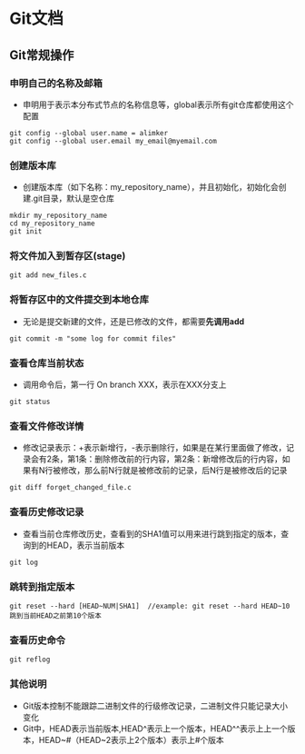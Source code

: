 # Git文档
## Git常规操作
### 申明自己的名称及邮箱
- 申明用于表示本分布式节点的名称信息等，global表示所有git仓库都使用这个配置
``` shell
git config --global user.name = alimker  
git config --global user.email my_email@myemail.com
```

### 创建版本库
- 创建版本库（如下名称：my_repository_name），并且初始化，初始化会创建.git目录，默认是空仓库
``` shell
mkdir my_repository_name
cd my_repository_name
git init
```

### 将文件加入到暂存区(stage)
``` shell
git add new_files.c
```

### 将暂存区中的文件提交到**本地仓库**
- 无论是提交新建的文件，还是已修改的文件，都需要**先调用add**
``` shell
git commit -m "some log for commit files"
```

### 查看仓库当前状态
- 调用命令后，第一行 On branch XXX，表示在XXX分支上
``` shell
git status
```

### 查看文件修改详情
- 修改记录表示：+表示新增行，-表示删除行，如果是在某行里面做了修改，记录会有2条，第1条：删除修改前的行内容，第2条：新增修改后的行内容，如果有N行被修改，那么前N行就是被修改前的记录，后N行是被修改后的记录
``` shell
git diff forget_changed_file.c
```

### 查看历史修改记录
- 查看当前仓库修改历史，查看到的SHA1值可以用来进行跳到指定的版本，查询到的HEAD，表示当前版本
``` shell
git log
```

### 跳转到指定版本
``` shell
git reset --hard [HEAD~NUM|SHA1]  //example: git reset --hard HEAD~10 跳到当前HEAD之前第10个版本
```

### 查看历史命令
``` shell
git reflog
```

### 其他说明
- Git版本控制不能跟踪二进制文件的行级修改记录，二进制文件只能记录大小变化
- Git中，HEAD表示当前版本,HEAD^表示上一个版本，HEAD^^表示上上一个版本，HEAD~#（HEAD~2表示上2个版本）表示上#个版本
